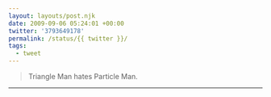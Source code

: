 ```yaml
---
layout: layouts/post.njk
date: 2009-09-06 05:24:01 +00:00
twitter: '3793649178'
permalink: /status/{{ twitter }}/
tags: 
  - tweet
---
```


> Triangle Man hates Particle Man.

---
